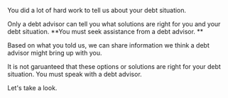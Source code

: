 You did a lot of hard work to tell us about your debt situation. 

Only a debt advisor can tell you what solutions are right for you and your debt situation. **You must seek assistance from a debt advisor. **

Based on what you told us, we can share information we think a debt advisor might bring up with you.

It is not garuanteed that these options or solutions are right for your debt situation. You must speak with a debt advisor. 

Let's take a look. 